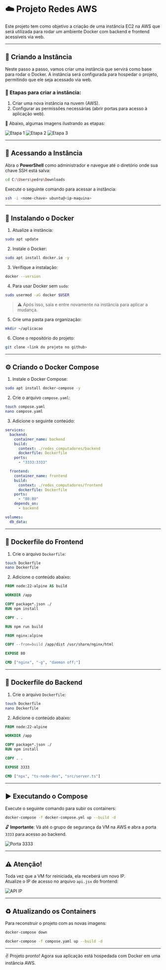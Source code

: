 # ☁️ Projeto Redes AWS

Este projeto tem como objetivo a criação de uma instância EC2 na AWS que será utilizada para rodar um ambiente Docker com backend e frontend acessíveis via web.

---

## 🚀 Criando a Instância

Neste passo a passo, vamos criar uma instância que servirá como base para rodar o Docker. A instância será configurada para hospedar o projeto, permitindo que ele seja acessado via web.

### 🔧 Etapas para criar a instância:

1. Criar uma nova instância na nuvem (AWS).
2. Configurar as permissões necessárias (abrir portas para acesso à aplicação web).

📸 Abaixo, algumas imagens ilustrando as etapas:

![Etapa 1](https://github.com/user-attachments/assets/e5dfec1b-4880-4db9-802d-055a9e1f14d0)
![Etapa 2](https://github.com/user-attachments/assets/cbd3a795-aaf9-480a-8413-631eb379fc6a)
![Etapa 3](https://github.com/user-attachments/assets/b7575507-e874-4068-a66d-3b25b058622b)

---

## 🔐 Acessando a Instância

Abra o **PowerShell** como administrador e navegue até o diretório onde sua chave SSH está salva:

```bash
cd C:\Users\pedro\Downloads
```

Execute o seguinte comando para acessar a instância:

```bash
ssh -i <nome-chave> ubuntu@<ip-maquina>
```

---

## 🐳 Instalando o Docker

1. Atualize a instância:

```bash
sudo apt update
```

2. Instale o Docker:

```bash
sudo apt install docker.io -y
```

3. Verifique a instalação:

```bash
docker --version
```

4. Para usar Docker sem `sudo`:

```bash
sudo usermod -aG docker $USER
```

> ⚠️ Após isso, saia e entre novamente na instância para aplicar a mudança.

5. Crie uma pasta para organização:

```bash
mkdir ~/aplicacao
```

6. Clone o repositório do projeto:

```bash
git clone <link do projeto no github>
```

---

## ⚙️ Criando o Docker Compose

1. Instale o Docker Compose:

```bash
sudo apt install docker-compose -y
```

2. Crie o arquivo `compose.yaml`:

```bash
touch compose.yaml
nano compose.yaml
```

3. Adicione o seguinte conteúdo:

```yaml
services:
  backend:
    container_name: backend
    build:
      context: ./redes_computadores/backend
      dockerfile: Dockerfile
    ports:
      - "3333:3333"

  frontend:
    container_name: frontend
    build:
      context: ./redes_computadores/frontend
      dockerfile: Dockerfile
    ports:
      - "80:80"
    depends_on:
      - backend

volumes:
  db_data:
```

---

## 🧱 Dockerfile do Frontend

1. Crie o arquivo `Dockerfile`:

```bash
touch Dockerfile
nano Dockerfile
```

2. Adicione o conteúdo abaixo:

```dockerfile
FROM node:22-alpine AS build

WORKDIR /app

COPY package*.json ./
RUN npm install

COPY . .

RUN npm run build

FROM nginx:alpine

COPY --from=build /app/dist /usr/share/nginx/html

EXPOSE 80

CMD ["nginx", "-g", "daemon off;"]
```

---

## 🧱 Dockerfile do Backend

1. Crie o arquivo `Dockerfile`:

```bash
touch Dockerfile
nano Dockerfile
```

2. Adicione o conteúdo abaixo:

```dockerfile
FROM node:22-alpine

WORKDIR /app

COPY package*.json ./
RUN npm install

COPY . .

EXPOSE 3333

CMD ["npx", "ts-node-dev", "src/server.ts"]
```

---

## ▶️ Executando o Compose

Execute o seguinte comando para subir os containers:

```bash
docker-compose -f docker-compose.yml up --build -d
```

🔓 **Importante**: Vá até o grupo de segurança da VM na AWS e abra a porta `3333` para acesso ao backend.

![Porta 3333](https://github.com/user-attachments/assets/887dfbfb-a894-413d-8c89-21666bc41d1e)

---

## ⚠️ Atenção!

Toda vez que a VM for reiniciada, ela receberá um novo IP.  
Atualize o IP de acesso no arquivo `api.jsx` do frontend:

![API IP](https://github.com/user-attachments/assets/3cb6f425-184f-4b2c-9a4e-3ca0ea571d92)

---

## ♻️ Atualizando os Containers

Para reconstruir o projeto com as novas imagens:

```bash
docker-compose down
```

```bash
docker-compose -f compose.yaml up --build -d
```

---

✌️ Projeto pronto! Agora sua aplicação está hospedada com Docker em uma instância AWS.
